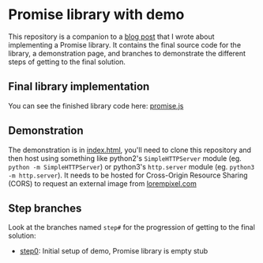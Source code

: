 # Promise library with demo

This repository is a companion to a [blog post](http://bkbooth.me/writing-a-javascript-promises-library/)
that I wrote about implementing a Promise library. It contains the final source code for the
library, a demonstration page, and branches to demonstrate the different steps of getting to the
final solution.

## Final library implementation

You can see the finished library code here:
[promise.js](https://github.com/bkbooth/promise/blob/master/js/promise.js)

## Demonstration

The demonstration is in [index.html](https://github.com/bkbooth/promise/blob/master/index.html),
you'll need to clone this repository and then host using something like python2's `SimpleHTTPServer`
module (eg. `python -m SimpleHTTPServer`) or python3's `http.server` module (eg.
`python3 -m http.server`). It needs to be hosted for Cross-Origin Resource Sharing (CORS) to request
an external image from [lorempixel.com](http://lorempixel.com/)

## Step branches

Look at the branches named `step#` for the progression of getting to the final solution:

* [step0](https://github.com/bkbooth/promise/tree/step0):
Initial setup of demo, Promise library is empty stub
